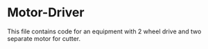 # Motor-Driver
This file contains code for an equipment with 2 wheel drive and two separate motor for cutter.
